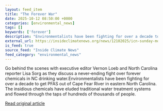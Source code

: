 ```yaml
---
layout: feed_item
title: "The Forever War"
date: 2025-10-12 08:50:00 +0000
categories: [environmental_news]
tags: []
keywords: ['forever']
description: "Environmentalists have been fighting for over a decade to get PFAS out of Cape Fear River in eastern North Carolina"
external_url: https://insideclimatenews.org/news/12102025/icn-sunday-morning-forever-war/
is_feed: true
source_feed: "Inside Climate News"
feed_category: "environmental_news"
---
```


Go behind the scenes with executive editor Vernon Loeb and North Carolina reporter Lisa Sorg as they discuss a never-ending fight over forever chemicals in NC drinking water.Environmentalists have been fighting for over a decade to get PFAS out of Cape Fear River in eastern North Carolina. The insidious chemicals have eluded traditional water treatment systems and flowed through the taps of hundreds of thousands of people.&nbsp;

[Read original article](https://insideclimatenews.org/news/12102025/icn-sunday-morning-forever-war/)
